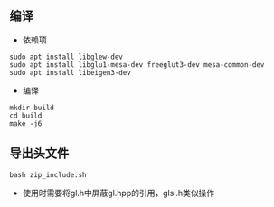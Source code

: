 ## 编译
- 依赖项
```
sudo apt install libglew-dev
sudo apt install libglu1-mesa-dev freeglut3-dev mesa-common-dev
sudo apt install libeigen3-dev
```
- 编译
```
mkdir build 
cd build 
make -j6
```

## 导出头文件

```
bash zip_include.sh
```

- 使用时需要将gl.h中屏蔽gl.hpp的引用，glsl.h类似操作
